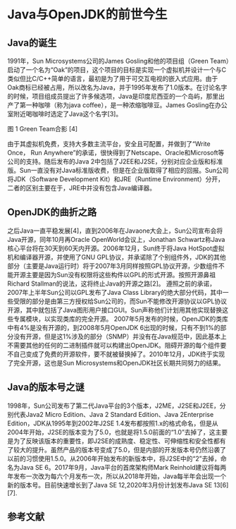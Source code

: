# Java与OpenJDK的前世今生

## Java的诞生
 
1991年，Sun Microsystems公司的James Gosling和他的项目组（Green Team）启动了一个名为“Oak”的项目，这个项目的目标是实现一个虚拟机并设计一个与C类似但比C/C++简单的语言，最初是为了用于可交互电视的嵌入式应用。由于Oak商标已经被占用，所以改名为Java，并于1995年发布了1.0版本。在讨论名字的时候，项目组成员提出了许多候选项，Java是印度尼西亚的一个岛屿，那里出产了第一种咖啡（称为java coffee），是一种浓缩咖啡豆。James Gosling在办公室附近喝咖啡时选定了Java这个名字[3]。

图 1 Green Team合影 [4]

由于其虚拟机免费，支持大多数主流平台，安全且可配置，并做到了“Write Once， Run Anywhere”的承诺，很快得到了Netscape、Oracle和Microsoft等公司的支持。随后发布的Java 2中包括了J2EE和J2SE，分别对应企业版和标准版。Sun一直没有对Java标准版收费，但是在企业版取得了相应的回报。Sun公司将JDK（Software Development Kit）和JRE（Runtime Environment）分开，二者的区别主要在于，JRE中并没有包含Java编译器。

## OpenJDK的曲折之路
之后Java一直平稳发展[4]，直到2006年在Javaone大会上，Sun公司宣布会将Java开源，同年10月再Oracle OpenWorld会议上，Jonathan Schwartz称Java核心平台将在30天到60天内开源。2006年12月，Sun终于将Java HotSpot虚拟机和编译器开源，并使用了GNU GPL协议，并承诺除了个别组件外，JDK的其他部分（主要是Java运行时）将于2007年3月同样按照GPL协议开源，少数组件不能开源主要是因为Sun没有权限将这些构件以GPL的形式开源。按照开源鼻祖Richard Stallman的说法，这将终止Java的开源之路[2]。
遵照之前的承诺，2007年上半年Sun公司以GPL发布了Java Class Library的绝大部分代码，其中一些受限的部分是由第三方授权给Sun公司的，而Sun不能修改开源协议以GPL协议开源，其中就包括了Java图形用户接口GUI。Sun声称他们计划用其他实现替换这些专属模块，以实现类库的完全开源。
2007年5月发布的时候，OpenJDK的类库中有4%是没有开源的，到2008年5月OpenJDK 6出现的时候，只有不到1%的部分没有开源，但是这1%涉及的部分（SNMP）并没有在Java规范中，因此基本上不需要其他的任何的二进制插件就可以构建出OpenJDK。阻碍开源的每个组件要不自己变成了免费的开源软件，要不就被替换掉了。2010年12月，JDK终于实现了完全开源，这也是Sun Microsystems和OpenJDK社区长期共同努力的结果。

## Java的版本号之谜

1998年，Sun公司发布了第二代Java平台的3个版本，J2ME，J2SE和J2EE，分别代表Java2 Micro Edition、Java 2 Standard Edition、Java 2Enterprise Edition，JDK从1995年到2002年J2SE 1.4发布都按照1.x的格式命名，但是从2004年开始，J2SE的版本变为了5.0，也就是将1.5.0前面的“1.0”去掉了，这主要是为了反映该版本的重要性，即J2SE的成熟度、稳定性、可伸缩性和安全性都有了较大的提升。虽然产品的版本号变成了5.0，但是内部的开发版本号仍然沿袭了以前的习惯使用1.5.0。从2006年开始发布的新版本中，将J2SE中的“2”去掉，命名为Java SE 6。2017年9月，Java平台的首席架构师Mark Reinhold建议将每两年发布一次改为每六个月发布一次，所以从2018年开始，Java每半年会出现一个新的版本号。目前快速增长到了Java SE 12,2020年3月份计划发布Java SE 13[6][7].

## 参考文献

